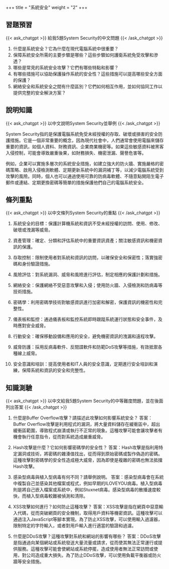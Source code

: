 +++
title = "系統安全"
weight = "2"
+++
## 習題預習
{{< ask_chatgpt >}}
給我5題System Security的中文問題
{{< /ask_chatgpt >}}

1. 什麼是系統安全？它為什麼在現代電腦系統中很重要？
2. 保障系統安全所需的主要步驟是哪些？這些步驟如何護衛系統免受攻擊和滲透？
3. 哪些是常見的系統安全攻擊？它們有哪些特點和影響？
4. 有哪些措施可以協助保護操作系統的安全性？這些措施可以提高哪些安全方面的保護？
5. 網絡安全和系統安全之間有什麼區別？它們如何相互作用，並如何協同工作以提供完整的安全解決方案？   

## 說明知識
{{< ask_chatgpt >}}
以中文說明System Security並舉例
{{< /ask_chatgpt >}}

System Security指的是保護電腦系統免受未經授權的存取、破壞或損害的安全防護措施。它是一個非常重要的概念，因為現代社會中，人們通常會使用電腦來儲存重要的資訊，如個人資料、財務資訊、企業商業機密等。如果這些敏感資料被黑客入侵控制，可能會導致嚴重後果，如財務損失、機密泄漏、聲譽危害等。

例如，企業可以實施多層次的系統安全措施，如建立強大的防火牆、實施嚴格的密碼策略、啟用入侵檢測軟體、定期更新系統中的漏洞補丁等，以減少電腦系統受到攻擊的風險。同時，個人也可以通過使用可靠的防病毒軟體、不隨意點開陌生電子郵件或連結、定期更換密碼等簡單的措施保護他們自己的電腦系統安全。   

## 條列重點
{{< ask_chatgpt >}}
以中文條列System Security的重點
{{< /ask_chatgpt >}}

1. 系統安全的目標：保護計算機系統和資訊不受未經授權的訪問、使用、修改、破壞或洩漏等威脅。

2. 資產管理：確定、分類和評估系統中的重要資訊資產；關注敏感資訊和機密資訊的保護。

3. 存取控制：限制使用者對系統和資訊的訪問，以確保安全和保密性；落實強密碼和身份驗證措施。

4. 風險評估：對系統漏洞、威脅和風險進行評估，制定相應的保護計劃和措施。

5. 網絡安全：保護網絡不受惡意攻擊和入侵；使用防火牆、入侵檢測和防病毒等技術措施。

6. 密碼學：利用密碼學技術對敏感資訊進行加密和解密，保護資訊的機密性和完整性。

7. 儀表板和監控：通過儀表板和監控系統即時跟蹤系統運行狀態和安全事件，及時應對安全威脅。

8. 行動安全：確保移動設備和應用的安全，避免機密資訊的洩漏和遠程攻擊。

9. 威脅防護：採用反病毒軟件、反間諜軟件和防範DoS攻擊等措施，有效抵禦各種線上威脅。

10. 安全意識和培訓：提高使用者和IT人員的安全意識，定期進行安全培訓和演練，保障系統和資訊的安全和完整性。   

## 知識測驗
{{< ask_chatgpt >}}
以中文給我5題System Security的中等難度問題，並在後面列出答案
{{< /ask_chatgpt >}}

1. 什麼是Buffer Overflow攻擊？請描述此攻擊如何影響系統安全？
答案：Buffer Overflow攻擊是利用程式的漏洞，將大量資料儲存在緩衝區中，超出緩衝區範圍，導致程式崩潰或執行不正常的現象。這種攻擊可能會讓攻擊者有機會執行任意指令，從而對系統造成嚴重威脅。

2. Hash攻擊是什麼？它如何影響密碼學的安全性？
答案：Hash攻擊是指利用特定漏洞或技術，將密碼的雜湊值找出，從而得到原始密碼或製作偽造的密碼。這種攻擊對密碼學的安全性造成極大威脅，因為即使是複雜的密碼也無法抵擋Hash攻擊。

3. 感染型病毒與植入型病毒有何不同？請舉例說明。
答案：感染型病毒會在系統中複製自己並感染其他檔案或程式，例如早期的ILOVEYOU病毒。植入型病毒則是將自己嵌入檔案或系統中，例如Stuxnet病毒。感染型病毒的散播速度較快，而植入型病毒較難被偵測和清除。

4. XSS攻擊如何進行？如何防止這種攻擊？
答案：XSS攻擊是指在網頁中惡意輸入代碼，從而突破網頁的安全機制，取得用戶資料等機密資訊。這種攻擊可以通過注入JavaScript等腳本實現。為了防止XSS攻擊，可以使用輸入過濾器，限制特定的字符輸入，或者對用戶輸入進行適當的驗證和過濾。

5. 什麼是DDoS攻擊？這種攻擊對系統和網站的影響有哪些？
答案：DDoS攻擊是指通過向某個網站或系統發送大量流量或請求，從而使其無法正常運行或提供服務。這種攻擊可能會使網站或系統停擺，造成使用者無法正常訪問或使用，對公司造成重大損失。為了防止DDoS攻擊，可以使用負載平衡器或防火牆等安全措施。   

